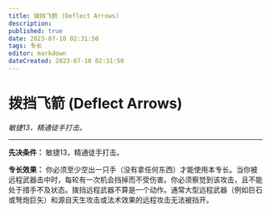 ```yaml
---
title: 拨挡飞箭 (Deflect Arrows)
description: 
published: true
date: 2023-07-10 02:31:50
tags: 专长
editor: markdown
dateCreated: 2023-07-10 02:31:50
---
```


# 拨挡飞箭 (Deflect Arrows)

_敏捷13，精通徒手打击。_

* * *

**先决条件：** 敏捷13，精通徒手打击。

**专长效果：**
你必须至少空出一只手（没有拿任何东西）才能使用本专长。当你被远程武器击中时，每轮有一次机会挡掉而不受伤害。你必须察觉到该攻击，且不能处于措手不及状态。拨挡远程武器不算是一个动作。通常大型远程武器（例如巨石或弩炮巨矢）和源自天生攻击或法术效果的远程攻击无法被挡开。

